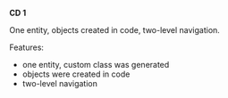 **CD 1**

One entity, objects created in code, two-level navigation.

Features:
- one entity, custom class was generated
- objects were created in code
- two-level navigation
